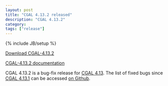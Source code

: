 ```yaml
---
layout: post
title: "CGAL 4.13.2 released"
description: "CGAL 4.13.2"
category: 
tags: ["release"]
---
```

{% include JB/setup %}

<i class="glyphicon glyphicon-download"></i>
<a href="https://github.com/CGAL/cgal/releases/tag/releases%2FCGAL-4.13.2">Download CGAL-4.13.2</a>

<i class="glyphicon glyphicon-book"></i>
<a href="https://doc.cgal.org/4.13.2/Manual/index.html">CGAL-4.13.2 documentation</a>

<p>CGAL 4.13.2 is a bug-fix release for <a href="../../../../2018/10/01/cgal413">CGAL 4.13</a>.
The list of fixed bugs since <a href="../../../../2019/04/05/cgal4131">CGAL 4.13.1</a>
can be accessed <a href="https://github.com/CGAL/cgal/issues?q=milestone%3A4.13.2">on Github</a>.</p>
